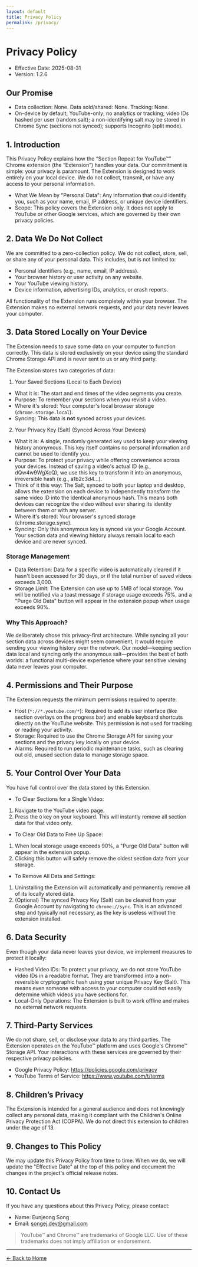 ```yaml
---
layout: default
title: Privacy Policy
permalink: /privacy/
---
```


# Privacy Policy
- Effective Date: 2025-08-31
- Version: 1.2.6

## Our Promise
- Data collection: None. Data sold/shared: None. Tracking: None.
- On-device by default; YouTube-only; no analytics or tracking; video IDs hashed per user (random salt); a non-identifying salt may be stored in Chrome Sync (sections not synced); supports Incognito (split mode).

## 1. Introduction
This Privacy Policy explains how the “Section Repeat for YouTube™” Chrome extension (the “Extension”) handles your data. Our commitment is simple: your privacy is paramount. The Extension is designed to work entirely on your local device. We do not collect, transmit, or have any access to your personal information.

- What We Mean by "Personal Data": Any information that could identify you, such as your name, email, IP address, or unique device identifiers.
- Scope: This policy covers the Extension only. It does not apply to YouTube or other Google services, which are governed by their own privacy policies.

## 2. Data We Do Not Collect
We are committed to a zero-collection policy. We do not collect, store, sell, or share any of your personal data. This includes, but is not limited to:

- Personal identifiers (e.g., name, email, IP address).
- Your browser history or user activity on any website.
- Your YouTube viewing history.
- Device information, advertising IDs, analytics, or crash reports.

All functionality of the Extension runs completely within your browser. The Extension makes no external network requests, and your data never leaves your computer.

## 3. Data Stored Locally on Your Device
The Extension needs to save some data on your computer to function correctly. This data is stored exclusively on your device using the standard Chrome Storage API and is never sent to us or any third party.

The Extension stores two categories of data:

1. Your Saved Sections (Local to Each Device)
- What it is: The start and end times of the video segments you create.
- Purpose: To remember your sections when you revisit a video.
- Where it's stored: Your computer's local browser storage (`chrome.storage.local`).
- Syncing: This data is **not** synced across your devices.

2. Your Privacy Key (Salt) (Synced Across Your Devices)
- What it is: A single, randomly generated key used to keep your viewing history anonymous. This key itself contains no personal information and cannot be used to identify you.
- Purpose: To protect your privacy while offering convenience across your devices. Instead of saving a video's actual ID (e.g., dQw4w9WgXcQ), we use this key to transform it into an anonymous, irreversible hash (e.g., a1b2c3d4...).
- Think of it this way: The Salt, synced to both your laptop and desktop, allows the extension on each device to independently transform the same video ID into the identical anonymous hash. This means both devices can recognize the video without ever sharing its identity between them or with any server.
- Where it's stored: Your browser's synced storage (chrome.storage.sync).
- Syncing: Only this anonymous key is synced via your Google Account. Your section data and viewing history always remain local to each device and are never synced.

### Storage Management
- Data Retention: Data for a specific video is automatically cleared if it hasn't been accessed for 30 days, or if the total number of saved videos exceeds 3,000.
- Storage Limit: The Extension can use up to 5MB of local storage. You will be notified via a toast message if storage usage exceeds 75%, and a "Purge Old Data" button will appear in the extension popup when usage exceeds 90%.

### Why This Approach?
We deliberately chose this privacy-first architecture. While syncing all your section data across devices might seem convenient, it would require sending your viewing history over the network. Our model—keeping section data local and syncing only the anonymous salt—provides the best of both worlds: a functional multi-device experience where your sensitive viewing data never leaves your computer.

## 4. Permissions and Their Purpose
The Extension requests the minimum permissions required to operate:

- Host (`*://*.youtube.com/*`): Required to add its user interface (like section overlays on the progress bar) and enable keyboard shortcuts directly on the YouTube website. This permission is not used for tracking or reading your activity.
- Storage: Required to use the Chrome Storage API for saving your sections and the privacy key locally on your device.
- Alarms: Required to run periodic maintenance tasks, such as clearing out old, unused section data to manage storage space.

## 5. Your Control Over Your Data
You have full control over the data stored by this Extension.

- To Clear Sections for a Single Video:
1. Navigate to the YouTube video page.
2. Press the `Q` key on your keyboard. This will instantly remove all section data for that video only.

- To Clear Old Data to Free Up Space:
1. When local storage usage exceeds 90%, a "Purge Old Data" button will appear in the extension popup.
2. Clicking this button will safely remove the oldest section data from your storage.

- To Remove All Data and Settings:
1.  Uninstalling the Extension will automatically and permanently remove all of its locally stored data.
2. (Optional) The synced Privacy Key (Salt) can be cleared from your Google Account by navigating to `chrome://sync`. This is an advanced step and typically not necessary, as the key is useless without the extension installed.

## 6. Data Security
Even though your data never leaves your device, we implement measures to protect it locally:

- Hashed Video IDs: To protect your privacy, we do not store YouTube video IDs in a readable format. They are transformed into a non-reversible cryptographic hash using your unique Privacy Key (Salt). This means even someone with access to your computer could not easily determine which videos you have sections for.
- Local-Only Operations: The Extension is built to work offline and makes no external network requests.

## 7. Third-Party Services
We do not share, sell, or disclose your data to any third parties. The Extension operates on the YouTube™ platform and uses Google's Chrome™ Storage API. Your interactions with these services are governed by their respective privacy policies.

- Google Privacy Policy: https://policies.google.com/privacy
- YouTube Terms of Service: https://www.youtube.com/t/terms

## 8. Children’s Privacy
The Extension is intended for a general audience and does not knowingly collect any personal data, making it compliant with the Children's Online Privacy Protection Act (COPPA). We do not direct this extension to children under the age of 13.

## 9. Changes to This Policy
We may update this Privacy Policy from time to time. When we do, we will update the "Effective Date" at the top of this policy and document the changes in the project's official release notes.

## 10. Contact Us
If you have any questions about this Privacy Policy, please contact:
- Name: Eunjeong Song
- Email: songej.dev@gmail.com

> YouTube™ and Chrome™ are trademarks of Google LLC. Use of these trademarks does not imply affiliation or endorsement.

---
[← Back to Home](/)